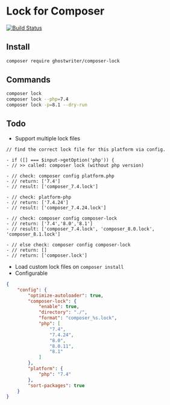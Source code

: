 # Lock for Composer

[![Build Status](https://github.com/ghostwriter/composer-lock/actions/workflows/Continuous%20Integration/badge.svg)](https://github.com/ghostwriter/composer-lock/actions?query=workflow%3A"Continuous+Integration")

Install
---

``` bash  
composer require ghostwriter/composer-lock
```

Commands
---

``` bash  
composer lock
composer lock --php=7.4
composer lock -p=8.1 --dry-run
```

Todo
---

- Support multiple lock files

``` text
// find the correct lock file for this platform via config.

- if ([] === $input->getOption('php')) {
- // >> called: composer lock (without php version)

- // check: composer config platform.php
- // return: ['7.4']
- // result: ['composer_7.4.lock']

- // check: platform-php
- // return: ['7.4.24']
- // result: ['composer_7.4.24.lock']

- // check: composer config composer-lock
- // return: ['7.4','8.0','8.1']
- // result: ['composer_7.4.lock', 'composer_8.0.lock', 'composer_8.1.lock']

- // else check: composer config composer-lock
- // return: []
- // return: ['composer.lock']
```

- Load custom lock files on `composer install`
- Configurable

```json
{
    "config": {
        "optimize-autoloader": true,
        "composer-lock": {
            "enable": true,
            "directory": "./",
            "format": "composer_%s.lock",
            "php": [
                "7.4",
                "7.4.24",
                "8.0",
                "8.0.11",
                "8.1"
            ]
        },
        "platform": {
            "php": "7.4"
        },
        "sort-packages": true
    }
}
```
